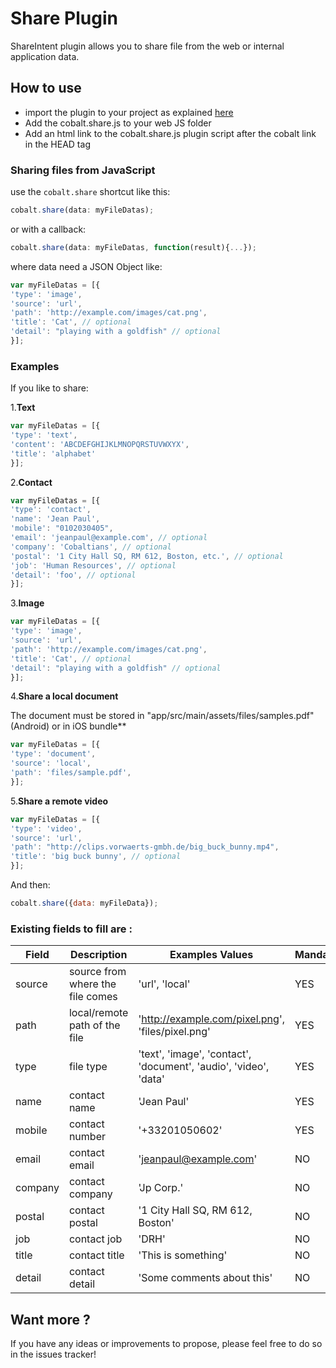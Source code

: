 # Share Plugin

ShareIntent plugin allows you to share file from the web or internal application data.

## How to use

* import the plugin to your project as explained [here](https://github.com/cobaltians/cobalt/wiki/Plugins-usage)
* Add the cobalt.share.js to your web JS folder
* Add an html link to the cobalt.share.js plugin script after the cobalt link in the HEAD tag

### Sharing files from JavaScript

use the `cobalt.share` shortcut like this:

```javascript
cobalt.share(data: myFileDatas);
```

or with a callback:

```javascript
cobalt.share(data: myFileDatas, function(result){...});
```

where data need a JSON Object like:

```javascript
var myFileDatas = [{
'type': 'image',
'source': 'url',
'path': 'http://example.com/images/cat.png',
'title': 'Cat', // optional
'detail': "playing with a goldfish" // optional
}];
```

### Examples

If you like to share:

1.**Text**

```javascript
var myFileDatas = [{
'type': 'text',
'content': 'ABCDEFGHIJKLMNOPQRSTUVWXYX',
'title': 'alphabet'
}];
```

2.**Contact**

```javascript
var myFileDatas = [{
'type': 'contact',
'name': 'Jean Paul',
'mobile': "0102030405",
'email': 'jeanpaul@example.com', // optional
'company': 'Cobaltians', // optional
'postal': '1 City Hall SQ, RM 612, Boston, etc.', // optional
'job': 'Human Resources', // optional
'detail': 'foo', // optional
}];
```

3.**Image**

```javascript
var myFileDatas = [{
'type': 'image',
'source': 'url',
'path': 'http://example.com/images/cat.png',
'title': 'Cat', // optional
'detail': "playing with a goldfish" // optional
}];
```

4.**Share a local document**

The document must be stored in "app/src/main/assets/files/samples.pdf" (Android) or in iOS bundle**

```javascript
var myFileDatas = [{
'type': 'document',
'source': 'local',
'path': 'files/sample.pdf',
}];
```

5.**Share a remote video**

```javascript
var myFileDatas = [{
'type': 'video',
'source': 'url',
'path': "http://clips.vorwaerts-gmbh.de/big_buck_bunny.mp4",
'title': 'big buck bunny', // optional
}];
```

And then:
```javascript
cobalt.share({data: myFileData});
```

### Existing fields to fill are :

| Field | Description | Examples Values | Mandatory |
| ----- | ---- | ----------- | ----------- |
| source | source from where the file comes | 'url', 'local' | YES |
| path | local/remote path of the file     | 'http://example.com/pixel.png', 'files/pixel.png' | YES |
| type | file type   | 'text', 'image', 'contact', 'document', 'audio', 'video', 'data'| YES |
| name | contact name     | 'Jean Paul' | YES |
| mobile | contact number     | '+33201050602' | YES |
| email | contact email     | 'jeanpaul@example.com' | NO |
| company | contact company     | 'Jp Corp.' | NO |
| postal | contact postal    | '1 City Hall SQ, RM 612, Boston' | NO |
| job | contact job     | 'DRH' | NO |
| title | contact title    | 'This is something' | NO |
| detail | contact detail    | 'Some comments about this' | NO |

## Want more ?

If you have any ideas or improvements to propose, please feel free to do so in the issues tracker!
